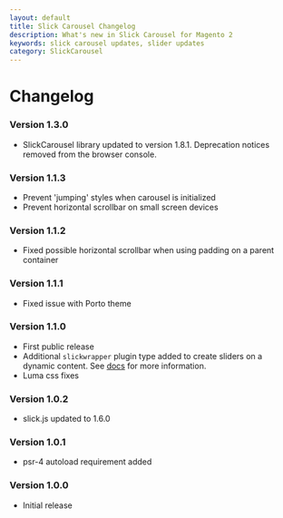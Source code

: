 ```yaml
---
layout: default
title: Slick Carousel Changelog
description: What's new in Slick Carousel for Magento 2
keywords: slick carousel updates, slider updates
category: SlickCarousel
---
```


# Changelog

### Version 1.3.0

 -  SlickCarousel library updated to version 1.8.1. Deprecation notices removed
    from the browser console.

### Version 1.1.3

 -  Prevent 'jumping' styles when carousel is initialized
 -  Prevent horizontal scrollbar on small screen devices

### Version 1.1.2

 -  Fixed possible horizontal scrollbar when using padding on a parent container

### Version 1.1.1

 -  Fixed issue with Porto theme

### Version 1.1.0

 -  First public release
 -  Additional `slickwrapper` plugin type added to create sliders on a
    dynamic content. See [docs](../) for more information.
 -  Luma css fixes

### Version 1.0.2

 -  slick.js updated to 1.6.0

### Version 1.0.1

 -  psr-4 autoload requirement added

### Version 1.0.0

 -  Initial release
